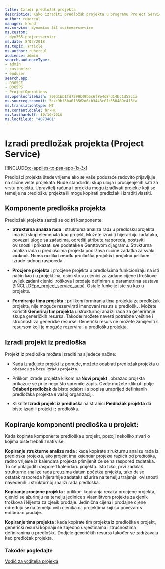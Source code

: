 ```yaml
---
title: Izradi predložak projekta
description: Kako izraditi predložak projekta u programu Project Service
author: ruhercul
manager: kfend
ms.service: dynamics-365-customerservice
ms.custom:
- dyn365-projectservice
ms.date: 8/03/2018
ms.topic: article
ms.author: ruhercul
audience: Admin
search.audienceType:
- admin
- customizer
- enduser
search.app:
- D365CE
- D365PS
- ProjectOperations
ms.openlocfilehash: 700d1bb1fd7299b49b6c6f8e4d84d14bc1d52c1a
ms.sourcegitcommit: 5c4c9bf3ba018562d6cb3443c01d550489c415fa
ms.translationtype: HT
ms.contentlocale: hr-HR
ms.lasthandoff: 10/16/2020
ms.locfileid: "4073401"
---
```

# <a name="create-a-project-template-project-service"></a>Izradi predložak projekta (Project Service)

[!INCLUDE[cc-applies-to-psa-app-1x-2x](../includes/cc-applies-to-psa-app-1x-2x.md)]

Predlošci projekta štede vrijeme ako se vaše poduzeće redovito prijavljuje na slične vrste projekata. Nude standardni skup uloga i procijenjenih sati za vrstu projekta. Upravitelji računa i projekta mogu izrađivati projekte koji se temelje na predlošku projekta ili mogu kopirati predložak i izraditi vlastiti.  
  
## <a name="components-of-project-template"></a>Komponente predloška projekta
 Predložak projekta sastoji se od tri komponente:  
  
- **Strukturna analiza rada** : strukturna analiza rada u predlošku projekta ima isti skup elemenata kao projekt. Možete izraditi hijerarhiju zadataka, povezati uloge sa zadacima, odrediti atribute rasporeda, postaviti ovisnosti i prikazati sve podatake u Ganttovom dijagramu. Strukturna analiza rada u predlošcima projekta podržava načine zadatka za svaki zadatak. Nema razlike između predloška projekta i projekta prilikom izrade radnog rasporeda.  
  
- **Procjene projekta** : procjene projekta u predlošcima funkcioniraju na isti način kao i u projektima, osim što su cjenici za zadane cijene i troškove uvijek zadani cjenici troškova i prodaje definirani u parametrima sustava [!INCLUDE[pn_project_service_auto](../includes/pn-project-service-auto.md)]. Ostale funkcije iste su kao u projektu.  
  
- **Formiranje tima projekta** : prilikom formiranja tima projekta za predložak projekta, nije moguće rezervirati imenovani resurs u predlošku. Možete koristiti **Generiraj tim projekta** u strukturnoj analizi rada za generiranje skupa generičkih resursa. Također možete navesti potrebne vještine i stručnosti za generičke resurse. Generički resurs ne možete zamijeniti s resursom koji je moguće rezervirati u predlošku projekta.  
  
## <a name="create-a-project-from-a-template"></a>Izradi projekt iz predloška  
 Projekt iz predloška možete izraditi na sljedeće načine:  
  
-   Kada izrađujete projekt iz ponude, možete odabrati predložak projekta u obrascu za brzu izradu projekta.  
  
-   Prilikom izrade projekta klikom na **Novi projekt** , obrazac projekta prikazuje se prije nego što spremite zapis. Ovdje možete kliknuti polje **Odaberi predložak** da biste odabrali s popisa unaprijed definiranih predložaka projekta u vašoj organizaciji.  
  
-   Kliknite **Izradi projekt iz predloška** na stranici **Predložak projekta** da biste izradili projekt iz predloška.  
  
## <a name="copying-components-of-a-template-to-a-project"></a>Kopiranje komponenti predloška u projekt:  
 Kada kopirate komponente predloška u projekt, postoji nekoliko stvari o kojima biste trebali znati više.  
  
 **Kopiranje strukturne analize rada** : kada kopirate strukturnu analizu rada iz predloška projekta, ako projekt ima kalendar projekta različit od predloška, radno vrijeme iz kalendara projekta primijenit će se na raspored zadataka. To će prilagoditi raspored kalendaru projekta. Isto tako, prvi zadatak strukturne analize rada preuzima datum početka projekta, tako da se ostatak rasporeda hijerarhije zadataka ažurira na temelju trajanja i ovisnosti navedenih u strukturnoj analizi rada predloška.  
  
 **Kopiranje procjene projekta** : prilikom kopiranja redaka procjene projekta, cjenici se ažuriraju na temelju jedinice s vlasništvom projekta za cjenik troškova i klijenta za cjenik prodaje. Jedinična cijena i prodajne cijene određuju se na temelju ovih cjenika na projektima koji su povezani s entitetom prodaje.  
  
 **Kopiranje tima projekta** : kada kopirate tim projekta iz predloška u projekt, generički resursi kopiraju se zajedno s vještinama i stručnostima definiranima u predlošku. Dodjele generičkih resursa također se zadržavaju kao predložak projekta.  
  
### <a name="see-also"></a>Također pogledajte  
 [Vodič za voditelja projekta](../psa/project-manager-guide.md)
